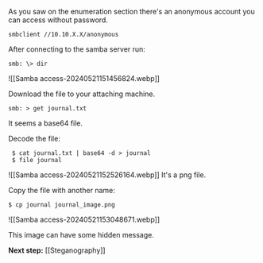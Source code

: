 As you saw on the enumeration section there's an anonymous account you can access without password.

```
smbclient //10.10.X.X/anonymous
```

After connecting to the samba server run:

```
smb: \> dir
```

![[Samba access-20240521151456824.webp]]

Download the file to your attaching machine.
```
smb: > get journal.txt
```

It seems a base64 file.

Decode the file:
```
 $ cat journal.txt | base64 -d > journal
 $ file journal
```

![[Samba access-20240521152526164.webp]]
It's a png file.

Copy the file with another name:

```
$ cp journal journal_image.png
```

![[Samba access-20240521153048671.webp]]

This image can have some hidden message.

**Next step:** [[Steganography]]


